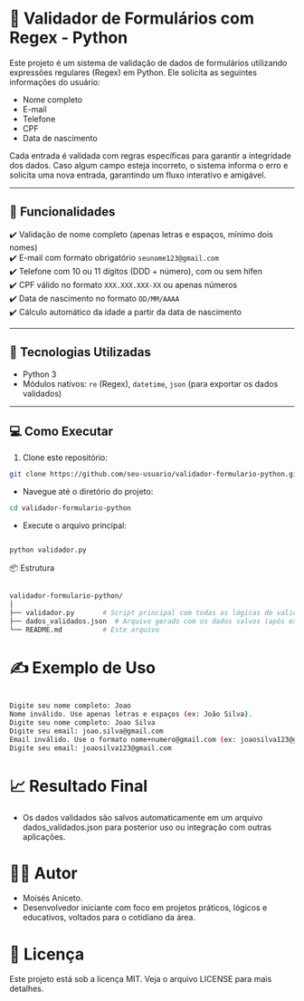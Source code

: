 # 🧾 Validador de Formulários com Regex - Python

Este projeto é um sistema de validação de dados de formulários utilizando expressões regulares (Regex) em Python. Ele solicita as seguintes informações do usuário:

- Nome completo
- E-mail
- Telefone
- CPF
- Data de nascimento

Cada entrada é validada com regras específicas para garantir a integridade dos dados. Caso algum campo esteja incorreto, o sistema informa o erro e solicita uma nova entrada, garantindo um fluxo interativo e amigável.

---

## 🚀 Funcionalidades

✔️ Validação de nome completo (apenas letras e espaços, mínimo dois nomes)  
✔️ E-mail com formato obrigatório `seunome123@gmail.com`  
✔️ Telefone com 10 ou 11 dígitos (DDD + número), com ou sem hífen  
✔️ CPF válido no formato `XXX.XXX.XXX-XX` ou apenas números  
✔️ Data de nascimento no formato `DD/MM/AAAA`  
✔️ Cálculo automático da idade a partir da data de nascimento

---

## 🧠 Tecnologias Utilizadas

- Python 3
- Módulos nativos: `re` (Regex), `datetime`, `json` (para exportar os dados validados)

---

## 💻 Como Executar

1. Clone este repositório:

```bash
git clone https://github.com/seu-usuario/validador-formulario-python.git
```

* Navegue até o diretório do projeto:

```bash
cd validador-formulario-python
```

- Execute o arquivo principal:

```bash

python validador.py
```


📦 Estrutura

```bash

validador-formulario-python/
│
├── validador.py       # Script principal com todas as lógicas de validação
├── dados_validados.json  # Arquivo gerado com os dados salvos (após execução)
└── README.md          # Este arquivo
```

# ✍️ Exemplo de Uso

```bash

Digite seu nome completo: Joao
Nome inválido. Use apenas letras e espaços (ex: João Silva).
Digite seu nome completo: Joao Silva
Digite seu email: joao.silva@gmail.com
Email inválido. Use o formato nome+numero@gmail.com (ex: joaosilva123@gmail.com)
Digite seu email: joaosilva123@gmail.com
```


# 📈 Resultado Final
* Os dados validados são salvos automaticamente em um arquivo dados_validados.json para posterior uso ou integração com outras aplicações.



# 👨‍💻 Autor
* Moisés Aniceto. 
* Desenvolvedor iniciante com foco em projetos práticos, lógicos e educativos, voltados para o cotidiano da área.

# 📄 Licença
Este projeto está sob a licença MIT. Veja o arquivo LICENSE para mais detalhes.